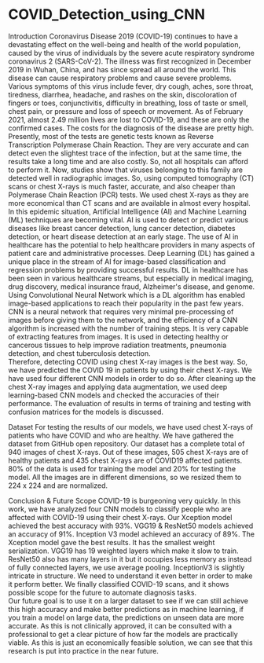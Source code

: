 # COVID_Detection_using_CNN
Introduction 
Coronavirus Disease 2019 (COVID-19) continues to have a devastating effect on the well-being and health  of the world population, caused by the virus of individuals by the severe acute respiratory syndrome coronavirus 2  (SARS-CoV-2). The illness was first recognized in December 2019 in Wuhan, China, and has since spread all around  the world. This disease can cause respiratory problems and cause severe problems. Various symptoms of this virus  include fever, dry cough, aches, sore throat, tiredness, diarrhea, headache, and rashes on the skin, discoloration of  fingers or toes, conjunctivitis, difficulty in breathing, loss of taste or smell, chest pain, or pressure and loss of speech  or movement. As of February 2021, almost 2.49 million lives are lost to COVID-19, and these are only the confirmed  cases. The costs for the diagnosis of the disease are pretty high. Presently, most of the tests are genetic tests known  as Reverse Transcription Polymerase Chain Reaction. They are very accurate and can detect even the slightest trace  of the infection, but at the same time, the results take a long time and are also costly. So, not all hospitals can afford  to perform it. Now, studies show that viruses belonging to this family are detected well in radiographic images. So,  using computed tomography (CT) scans or chest X-rays is much faster, accurate, and also cheaper than Polymerase  Chain Reaction (PCR) tests. We used chest X-rays as they are more economical than CT scans and are available in  almost every hospital.  
In this epidemic situation, Artificial Intelligence (AI) and Machine Learning (ML) techniques are becoming  vital. AI is used to detect or predict various diseases like breast cancer detection, lung cancer detection, diabetes  detection, or heart disease detection at an early stage. The use of AI in healthcare has the potential to help healthcare  providers in many aspects of patient care and administrative processes. Deep Learning (DL) has gained a unique  place in the stream of AI for image-based classification and regression problems by providing successful results. DL  in healthcare has been seen in various healthcare streams, but especially in medical imaging, drug discovery, medical  insurance fraud, Alzheimer's disease, and genome. Using Convolutional Neural Network which is a DL algorithm  has enabled image-based applications to reach their popularity in the past few years. CNN is a neural network that  requires very minimal pre-processing of images before giving them to the network, and the efficiency of a CNN  algorithm is increased with the number of training steps. It is very capable of extracting features from images. It is  used in detecting healthy or cancerous tissues to help improve radiation treatments, pneumonia detection, and chest  tuberculosis detection.  
Therefore, detecting COVID using chest X-ray images is the best way. So, we have predicted the COVID 19 in patients by using their chest X-rays. We have used four different CNN models in order to do so. After cleaning  up the chest X-ray images and applying data augmentation, we used deep learning-based CNN models and checked 
the accuracies of their performance. The evaluation of results in terms of training and testing with confusion matrices  for the models is discussed. 

Dataset
For testing the results of our models, we have used chest X-rays of patients who have COVID and who are healthy.  We have gathered the dataset from GitHub open repository. Our dataset has a complete total of 940 images of chest  X-rays. Out of these images, 505 chest X-rays are of healthy patients and 435 chest X-rays are of COVID19 affected  patients. 80% of the data is used for training the model and 20% for testing the model. All the images are in different  dimensions, so we resized them to 224 x 224 and are normalized.  

Conclusion & Future Scope
COVID-19 is burgeoning very quickly. In this work, we have analyzed four CNN models to classify people who are  affected with COVID-19 using their chest X-rays. Our Xception model achieved the best accuracy with 93%. VGG19  & ResNet50 models achieved an accuracy of 91%. Inception V3 model achieved an accuracy of 89%. The Xception  model gave the best results. It has the smallest weight serialization. VGG19 has 19 weighted layers which make it  slow to train. ResNet50 also has many layers in it but it occupies less memory as instead of fully connected layers,  we use average pooling. InceptionV3 is slightly intricate in structure. We need to understand it even better in order  to make it perform better. We finally classified COVID-19 scans, and it shows possible scope for the future to  automate diagnosis tasks.  
Our future goal is to use it on a larger dataset to see if we can still achieve this high accuracy and make better  predictions as in machine learning, if you train a model on large data, the predictions on unseen data are more  accurate. As this is not clinically approved, it can be consulted with a professional to get a clear picture of how far 
the models are practically viable. As this is just an economically feasible solution, we can see that this research is  put into practice in the near future.  
